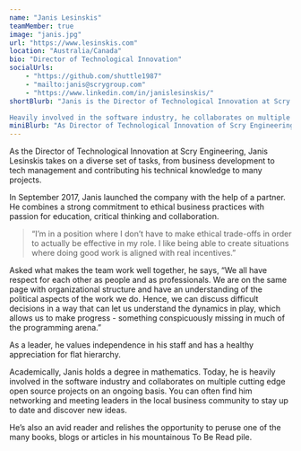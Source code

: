 ```yaml
---
name: "Janis Lesinskis"
teamMember: true
image: "janis.jpg"
url: "https://www.lesinskis.com"
location: "Australia/Canada"
bio: "Director of Technological Innovation"
socialUrls:
    - "https://github.com/shuttle1987"
    - "mailto:janis@scrygroup.com"
    - "https://www.linkedin.com/in/janislesinskis/"
shortBlurb: "Janis is the Director of Technological Innovation at Scry Engineering. He takes on a diverse set of tasks, from business development to tech management and contributing his technical knowledge to many projects.

Heavily involved in the software industry, he collaborates on multiple cutting edge open source projects on an ongoing basis."
miniBlurb: "As Director of Technological Innovation of Scry Engineering, Janis takes on a diverse set of tasks, from business development to tech management and contributing his technical knowledge to many projects."
---
```


As the Director of Technological Innovation at Scry Engineering, Janis Lesinskis takes on a diverse set of tasks, from business development to tech management and contributing his technical knowledge to many projects.

In September 2017, Janis launched the company with the help of a partner. He combines a strong commitment to ethical business practices with passion for education, critical thinking and collaboration.

> “I’m in a position where I don’t have to make ethical trade-offs in order to actually be effective in my role. I like being able to create situations where doing good work is aligned with real incentives.”

Asked what makes the team work well together, he says, “We all have respect for each other as people and as professionals. We are on the same page with organizational structure and have an understanding of the political aspects of the work we do. Hence, we can discuss difficult decisions in a way that can let us understand the dynamics in play, which allows us to make progress - something conspicuously missing in much of the programming arena.”

As a leader, he values independence in his staff and has a healthy appreciation for flat hierarchy.

Academically, Janis holds a degree in mathematics. Today, he is heavily involved in the software industry and collaborates on multiple cutting edge open source projects on an ongoing basis. You can often find him networking and meeting leaders in the local business community to stay up to date and discover new ideas.

He’s also an avid reader and relishes the opportunity to peruse one of the many books, blogs or articles in his mountainous To Be Read pile.